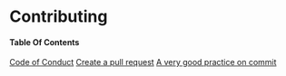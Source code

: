 # Contributing

#### Table Of Contents

[Code of Conduct](#code-of-conduct)
[Create a pull request](https://docs.github.com/en/github/collaborating-with-issues-and-pull-requests/creating-a-pull-request)
[A very good practice on commit](https://github.com/firstcontributions/first-contributions)
